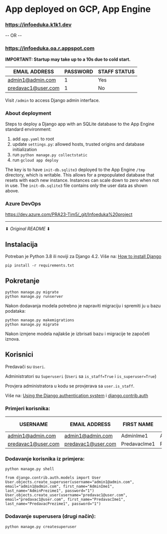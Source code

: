 # App deployed on GCP, App Engine

### https://infoeduka.k1k1.dev

-- OR --

### https://infoeduka.oa.r.appspot.com

**IMPORTANT: Startup may take up to a 10s due to cold start.**

| EMAIL ADDRESS      | PASSWORD | STAFF STATUS |
| ------------------ | -------- | ------------ |
| admin1@admin.com   | 1        | Yes          |
| predavac1@user.com | 1        | No           |

Visit `/admin` to access Django admin interface.

### About deployment

Steps to deploy a Django app with an SQLite database to the App Engine standard environment:
1. add `app.yaml` to root
2. update `settings.py`: allowed hosts, trusted origins and database initialization
3. run `python manage.py collectstatic`
4. run `gcloud app deploy`

The key is to have `init-db.sqlite3` deployed to the App Engine `/tmp` directory, which is writable.
This allows for a prepopulated database that resets with each new instance.
Instances can scale down to zero when not in use.
The `init-db.sqlite3` file contains only the user data as shown above.

### Azure DevOps

https://dev.azure.com/PRA23-Tim5/_git/Infoeduka%20project

---

⬇ _Original README_ ⬇

## Instalacija

Potreban je Python 3.8 ili noviji za Django 4.2. Više na: [How to install Django](https://docs.djangoproject.com/en/4.2/topics/install/)

```
pip install -r requirements.txt
```

## Pokretanje

```
python manage.py migrate
python manage.py runserver
```

Nakon dodavanja modela potrebno je napraviti migraciju i spremiti ju u bazu podataka:

```
python manage.py makemigrations
python manage.py migrate
```

Nakon izmjene modela najlakše je izbrisati bazu i migracije te započeti iznova.

## Korisnici

Predavači su `Useri`.

Administratori su `Superuseri` (`Useri` sa `is_staff=True` i `is_superuser=True`)

Provjera administratora u kodu se provjerava sa `user.is_staff`.

Više na: [Using the Django authentication system](https://docs.djangoproject.com/en/4.2/topics/auth/default/) i [django.contrib.auth](https://docs.djangoproject.com/en/4.2/ref/contrib/auth/#django-contrib-auth)

### Primjeri korisnika:

| USERNAME           | EMAIL ADDRESS      | FIRST NAME   | LAST NAME        | STAFF STATUS | PASSWORD |
| ------------------ | ------------------ | ------------ | ---------------- | ------------ | -------- |
| admin1@admin.com   | admin1@admin.com   | AdminIme1    | AdminPrezime1    | Yes          | 1        |
| predavac1@user.com | predavac1@user.com | PredavacIme1 | PredavacPrezime1 | No           | 1        |

### Dodavanje korisnika iz primjera:

```
python manage.py shell
```

```
from django.contrib.auth.models import User
User.objects.create_superuser(username="admin1@admin.com", email="admin1@admin.com", first_name="AdminIme1", last_name="AdminPrezime1", password="1")
User.objects.create_user(username="predavac1@user.com", email="predavac1@user.com", first_name="PredavacIme1", last_name="PredavacPrezime1", password="1")
```

### Dodavanje superusera (drugi način):

```
python manage.py createsuperuser
```
